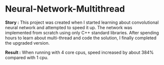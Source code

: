 # Neural-Network-Multithread
<b>Story :</b> This project was created when I started learning about convolutional neural network and attempted to speed it up. The network was implemented from scratch using only C++ standard libraries. After spending hours to learn about multi-thread and code the solution, I finally completed the upgraded version.

<b>Result :</b> When running with 4 core cpus, speed increased by about 384% compared with 1 cpu.  
